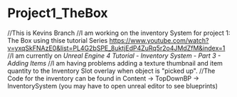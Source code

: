 # Project1_TheBox
 //This is Kevins Branch
 //I am working on the inventory System for project 1: The Box using thise tutorial Series https://www.youtube.com/watch?v=yxqSkFNAzE0&list=PL4G2bSPE_8uktjEdP4ZuRq5r2o4JMdZfM&index=1
 //I am currently on *Unreal Engine 4 Tutorial - Inventory System - Part 3 - Adding Items*
 //I am having problems adding a texture thumbnail and item quantity to the Inventory Slot overlay when object is "picked up".
 //The Code for the inventory can be found in Content -> TopDownBP -> InventorySystem (you may have to open unreal editor to see blueprints)
